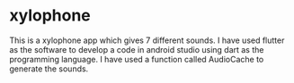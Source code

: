 # xylophone
This is a xylophone app which gives 7 different sounds.
I have used flutter as the software to develop a code in android studio 
 using dart as the programming language.
I have used a function called AudioCache to generate the sounds.
